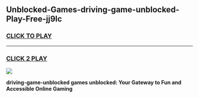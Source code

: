 
## Unblocked-Games-driving-game-unblocked-Play-Free-jj9lc
<h3>
<a href="https://premium76.site?title=driving-game-unblocked&ref=22A">CLICK TO PLAY</a></h3>
<hr>

<h3>
<a href="https://premium76.site?title=driving-game-unblocked&ref=22A">CLICK 2 PLAY</a>
  
</h3>

<a href="https://premium76.site?title=driving-game-unblocked&ref=22A"><img src="https://clearcache.store/games.png"></a>


**driving-game-unblocked games unblocked: Your Gateway to Fun and Accessible Online Gaming**

